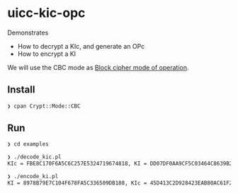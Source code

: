 # uicc-kic-opc

Demonstrates 
* How to decrypt a KIc, and generate an OPc
* How to encrypt a KI

We will use the CBC mode as [Block cipher mode of operation](https://en.wikipedia.org/wiki/Block_cipher_mode_of_operation#Cipher_block_chaining_(CBC)).

## Install

```bash
❯ cpan Crypt::Mode::CBC
```

## Run

```bash
❯ cd examples

❯ ./decode_kic.pl
KIc = FBE8C170F6A5C6C257E5324719674818, KI = DD07DF0AA9CF5C03464C8639B28563E3, OPc = B79844F722C8A9F8BD86D000CA14E6A1

❯ ./encode_ki.pl
KI = 8978B79E7C104F678FA5C336509DB188, KIc = 45D413C2D928423EAB80AC61F2C3D5A0
```

